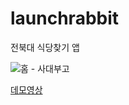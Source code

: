 # launchrabbit
전북대 식당찾기 앱

![홈 - 사대부고](https://github.com/YaeheeChoe/launchrabbit/assets/72256237/41c7b406-aec5-40b8-b476-bd97ef9e5c58)


[데모영상](https://www.youtube.com/shorts/z03IFmI6XA4)
